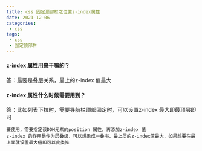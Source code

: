 ```yaml
---
title: css 固定顶部栏之位置z-index属性
date: 2021-12-06
categories:
 - css
tags:
 - css
 - 固定顶部栏
---
```


#### z-index 属性用来干嘛的？
答：最要是叠层关系，最上的z-index 值最大

#### z-index 属性什么时候需要用到？
答：比如列表下拉时，需要导航栏顶部固定时，可以设置z-index 最大即最顶层即可
````
要使用，需要指定该DOM元素的position 属性，再添加z-index 值
z-index 的作用是作为层叠级，可以想象成一叠书，最上层的z-index值最大，如果想要在最上面就设置最大值即可以此类推
````













